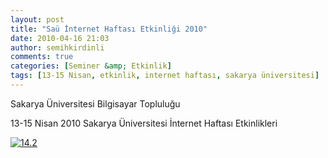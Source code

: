 ```yaml
---
layout: post
title: "Saü İnternet Haftası Etkinliği 2010"
date: 2010-04-16 21:03
author: semihkirdinli
comments: true
categories: [Seminer &amp; Etkinlik]
tags: [13-15 Nisan, etkinlik, internet haftası, sakarya üniversitesi]
---
```

Sakarya Üniversitesi Bilgisayar Topluluğu

13-15 Nisan 2010 Sakarya Üniversitesi İnternet Haftası Etkinlikleri

<a href="http://semihkirdinli.files.wordpress.com/2011/10/14-2.jpg">![](http://semihkirdinli.files.wordpress.com/2011/10/14-2.jpg?w=212 "14.2")</a>
